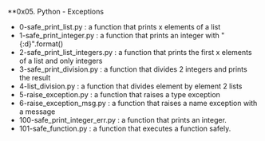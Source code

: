 **0x05. Python - Exceptions

* 0-safe_print_list.py : a function that prints x elements of a list
* 1-safe_print_integer.py : a function that prints an integer with "{:d}".format()
* 2-safe_print_list_integers.py : a function that prints the first x elements of a list and only integers
* 3-safe_print_division.py : a function that divides 2 integers and prints the result
* 4-list_division.py : a function that divides element by element 2 lists
* 5-raise_exception.py : a function that raises a type exception
* 6-raise_exception_msg.py : a function that raises a name exception with a message
* 100-safe_print_integer_err.py : a function that prints an integer.
* 101-safe_function.py : a function that executes a function safely.
